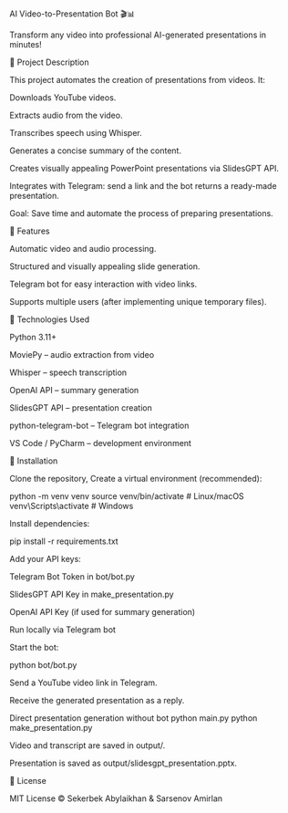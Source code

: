 AI Video-to-Presentation Bot 🎬📊

Transform any video into professional AI-generated presentations in minutes!

🔹 Project Description

This project automates the creation of presentations from videos. It:

Downloads YouTube videos.

Extracts audio from the video.

Transcribes speech using Whisper.

Generates a concise summary of the content.

Creates visually appealing PowerPoint presentations via SlidesGPT API.

Integrates with Telegram: send a link and the bot returns a ready-made presentation.

Goal: Save time and automate the process of preparing presentations.

🔹 Features

Automatic video and audio processing.

Structured and visually appealing slide generation.

Telegram bot for easy interaction with video links.

Supports multiple users (after implementing unique temporary files).

🔹 Technologies Used

Python 3.11+

MoviePy – audio extraction from video

Whisper – speech transcription

OpenAI API – summary generation

SlidesGPT API – presentation creation

python-telegram-bot – Telegram bot integration

VS Code / PyCharm – development environment

🔹 Installation

Clone the repository,
Create a virtual environment (recommended):

python -m venv venv
source venv/bin/activate      # Linux/macOS
venv\Scripts\activate         # Windows


Install dependencies:

pip install -r requirements.txt


Add your API keys:

Telegram Bot Token in bot/bot.py

SlidesGPT API Key in make_presentation.py

OpenAI API Key (if used for summary generation)

Run locally via Telegram bot

Start the bot:

python bot/bot.py


Send a YouTube video link in Telegram.

Receive the generated presentation as a reply.

Direct presentation generation without bot
python main.py
python make_presentation.py


Video and transcript are saved in output/.

Presentation is saved as output/slidesgpt_presentation.pptx.

🔹 License

MIT License © Sekerbek Abylaikhan & Sarsenov Amirlan
